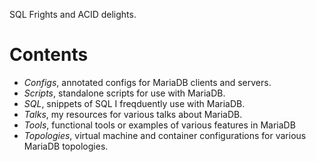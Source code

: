 SQL Frights and ACID delights.

# Contents
* *Configs*, annotated configs for MariaDB clients and servers.
* *Scripts*, standalone scripts for use with MariaDB.
* *SQL*, snippets of SQL I freqduently use with MariaDB.
* *Talks*, my resources for various talks about MariaDB.
* *Tools*, functional tools or examples of various features in MariaDB
* *Topologies*, virtual machine and container configurations for various MariaDB topologies.
